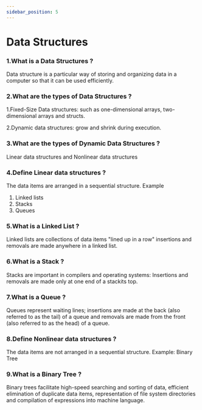 ```yaml
---
sidebar_position: 5
---
```


# Data Structures
<!--markdownlint-disable MD013 MD029 MD036 MD024 MD033 MD040 MD042 MD001 MD051 MD025-->
### 1.What is a Data Structures ?

Data structure is a particular way of storing and organizing data in a computer so that it can be used efficiently.

### 2.What are the types of Data Structures ?

1.Fixed-Size Data structures: such as one-dimensional arrays, two-dimensional arrays and structs.

2.Dynamic data structures: grow and shrink during execution.

### 3.What are the types of Dynamic Data Structures ?

Linear data structures and Nonlinear data structures

### 4.Define Linear data structures ?

The data items are arranged in a sequential structure. Example

 1. Linked lists
 2. Stacks
 3. Queues

### 5.What is a Linked  List ?

Linked lists are collections of data items "lined up in a row" insertions and removals are made anywhere in a linked list.

### 6.What is a Stack ?

Stacks are important in compilers and operating systems: Insertions and removals are made only at one end of a stackits top.

### 7.What is a Queue ?

Queues represent waiting lines; insertions are made at the back (also referred to as the tail) of a queue and removals are made from the front (also referred to as the head) of a queue.

### 8.Define Nonlinear data structures ?

The data items are not arranged in a sequential structure. Example: Binary Tree

### 9.What is a Binary Tree ?

Binary trees facilitate high-speed searching and sorting of data, efficient elimination of duplicate data items, representation of file system directories and compilation of expressions into machine language.

